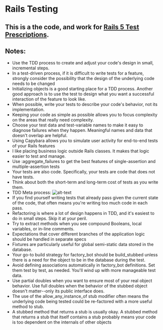 # Rails Testing

## This is a the code, and work for [Rails 5 Test Prescriptions](https://pragprog.com/book/nrtest3/rails-5-test-prescriptions).

## Notes:

- Use the TDD process to create and adjust your code's design in small, incremental steps.
- In a test-driven process, if it is difficult to write tests for a feature, strongly consider the possibility that the design of the underlying code needs to be changed
- Initializing objects is a good starting place for a TDD process. Another good approach is to use the test to design what you want a successful interaction of the feature to look like.
- When possible, write your tests to describe your code's behavior, not its implementation.
- Keeping your code as simple as possible allows you to focus complexity on the areas that really need complexity.
- Choose your test data and test-variable names to make it easy to diagnose failures when they happen. Meaningful names and data that doesn't overlap are helpful.
- Using Capybara allows you to simulate user activity for end-to-end tests of your Rails features
- I like placing business logic outside Rails classes. It makes that logic easier to test and manage.
- Use :aggregate_failures to get the best features of single-assertion and multiple-assertion tests
- Your tests are also code. Specifically, your tests are code that does not have tests.
- Think about both the short-term and long-term cost of tests as you write them.
- TDD Meta process: ![alt-text](https://imgur.com/NoDqEc6.png "TDD Process")
- If you find yourself writing tests that already pass given the current state of the code, that often means you're writing too much code in each pass.
- Refactoring is where a lot of design happens in TDD, and it's easiest to do in small steps. Skip it at your peril.
- Try to extract methods when you see compound Booleans, local variables, or in-line comments.
- Expectations that cover different branches of the application logic should be handled in separate specs
- Fixtures are particularly useful for global semi-static data stored in the database.
- Your go-to build strategy for factory_bot should be build_stubbed unless there is a need for the object to be in the database during the test.
- Avoid defining associations automatically in factory_bot definitions. Set them test by test, as needed. You'll wind up with more manageable test data.
- Use partial doubles when you want to ensure most of your real object behavior. Use full doubles when the behavior of the stubbed object doesn't matter--only its public interface does.
- The use of the allow_any_instance_of stub modifier often means the underlying code being tested could be re-factored with a more useful method to stub.
- A stubbed method that returns a stub is usually okay. A stubbed method that returns a stub that itself contains a stub probably means your code is too dependent on the internals of other objects

